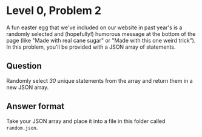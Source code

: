 # Level 0, Problem 2
A fun easter egg that we've included on our website in past year's is a randomly selected and (hopefully!) humorous message at the bottom of the page (like "Made with real cane sugar" or "Made with this one weird trick"). In this problem, you'll be provided with a JSON array of statements.

## Question
Randomly select *30* unique statements from the array and return them in a new JSON array.

## Answer format
Take your JSON array and place it into a file in this folder called `random.json`.